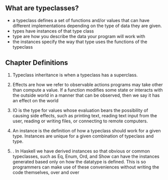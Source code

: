 ## What are typeclasses?
- a typeclass defines a set of functions and/or values that can have different implementations depending on the type of data they are given.
- types have instances of that type class
- type are how you describe the data your program will work with
- the instances specify the way that type uses the functions of the typeclass

## Chapter Definitions
1. Typeclass inheritance is when a typeclass has a superclass.

2. Effects are how we refer to observable actions programs may take other than compute a value.  If a function modifies some state or interacts with the outside world in a manner that can be observed, then we say it has an effect on the world

3. IO is the type for values whose evaluation bears the possibility of causing side effects, such as printing text, reading text input from the user, reading or writing files, or connecting to remote computers.

4. An instance is the definition of how a typeclass should work for a given type. Instances are unique for a given combination of typeclass and type.

5. . In Haskell we have derived instances so that obvious or common typeclasses, such as Eq, Enum, Ord, and Show can have the instances generated based only on how the datatype is defined. This is so programmers can make use of these conveniences without writing the code themselves, over and over